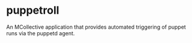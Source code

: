 puppetroll
==========
An MCollective application that provides automated triggering of puppet runs via the puppetd agent.
